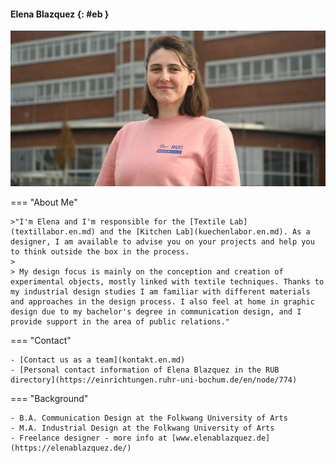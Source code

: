 #### Elena Blazquez {: #eb }

![Photo Elena Blazquez](medien/eb.jpg)

=== "About Me"
	
	>"I'm Elena and I'm responsible for the [Textile Lab](textillabor.en.md) and the [Kitchen Lab](kuechenlabor.en.md). As a designer, I am available to advise you on your projects and help you to think outside the box in the process. 
	> 
	> My design focus is mainly on the conception and creation of experimental objects, mostly linked with textile techniques. Thanks to my industrial design studies I am familiar with different materials and approaches in the design process. I also feel at home in graphic design due to my bachelor's degree in communication design, and I provide support in the area of public relations."

=== "Contact"

	- [Contact us as a team](kontakt.en.md)
	- [Personal contact information of Elena Blazquez in the RUB directory](https://einrichtungen.ruhr-uni-bochum.de/en/node/774)

=== "Background"

	- B.A. Communication Design at the Folkwang University of Arts
	- M.A. Industrial Design at the Folkwang University of Arts
	- Freelance designer - more info at [www.elenablazquez.de](https://elenablazquez.de/)

